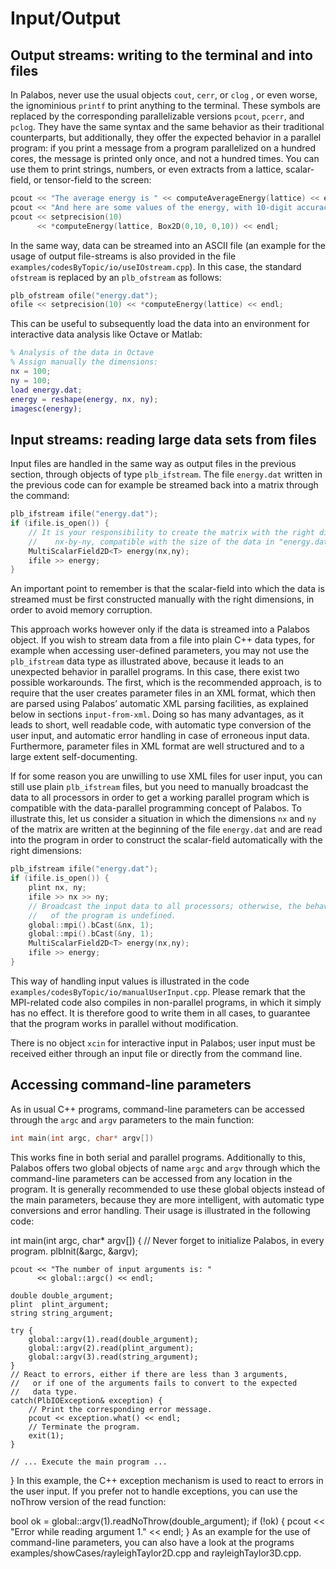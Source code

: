 # Input/Output
## Output streams: writing to the terminal and into files
In Palabos, never use the usual objects `cout`, `cerr`, or `clog` , or even worse, the ignominious `printf` to print anything to the terminal. These symbols are replaced by the corresponding parallelizable versions `pcout`, `pcerr`, and `pclog`. They have the same syntax and the same behavior as their traditional counterparts, but additionally, they offer the expected behavior in a parallel program: if you print a message from a program parallelized on a hundred cores, the message is printed only once, and not a hundred times. You can use them to print strings, numbers, or even extracts from a lattice, scalar-field, or tensor-field to the screen:

```C++
pcout << "The average energy is " << computeAverageEnergy(lattice) << endl;
pcout << "And here are some values of the energy, with 10-digit accuracy:" << endl;
pcout << setprecision(10)
      << *computeEnergy(lattice, Box2D(0,10, 0,10)) << endl;
```

In the same way, data can be streamed into an ASCII file (an example for the usage of output file-streams is also provided in the file `examples/codesByTopic/io/useIOstream.cpp`). In this case, the standard `ofstream` is replaced by an `plb_ofstream` as follows:

```C++
plb_ofstream ofile("energy.dat");
ofile << setprecision(10) << *computeEnergy(lattice) << endl;
```

This can be useful to subsequently load the data into an environment for interactive data analysis like Octave or Matlab:

```Matlab
% Analysis of the data in Octave
% Assign manually the dimensions:
nx = 100;
ny = 100;
load energy.dat;
energy = reshape(energy, nx, ny);
imagesc(energy);
```

## Input streams: reading large data sets from files
Input files are handled in the same way as output files in the previous section, through objects of type `plb_ifstream`. The file `energy.dat` written in the previous code can for example be streamed back into a matrix through the command:

```C++
plb_ifstream ifile("energy.dat");
if (ifile.is_open()) {
    // It is your responsibility to create the matrix with the right dimensions
    //    nx-by-ny, compatible with the size of the data in "energy.dat".
    MultiScalarField2D<T> energy(nx,ny);
    ifile >> energy;
}
```

An important point to remember is that the scalar-field into which the data is streamed must be first constructed manually with the right dimensions, in order to avoid memory corruption.

This approach works however only if the data is streamed into a Palabos object. If you wish to stream data from a file into plain C++ data types, for example when accessing user-defined parameters, you may not use the `plb_ifstream` data type as illustrated above, because it leads to an unexpected behavior in parallel programs. In this case, there exist two possible workarounds. The first, which is the recommended approach, is to require that the user creates parameter files in an XML format, which then are parsed using Palabos’ automatic XML parsing facilities, as explained below in sections `input-from-xml`. Doing so has many advantages, as it leads to short, well readable code, with automatic type conversion of the user input, and automatic error handling in case of erroneous input data. Furthermore, parameter files in XML format are well structured and to a large extent self-documenting.

If for some reason you are unwilling to use XML files for user input, you can still use plain `plb_ifstream` files, but you need to manually broadcast the data to all processors in order to get a working parallel program which is compatible with the data-parallel programming concept of Palabos. To illustrate this, let us consider a situation in which the dimensions `nx` and `ny` of the matrix are written at the beginning of the file `energy.dat` and are read into the program in order to construct the scalar-field automatically with the right dimensions:

```C++
plb_ifstream ifile("energy.dat");
if (ifile.is_open()) {
    plint nx, ny;
    ifile >> nx >> ny;
    // Broadcast the input data to all processors; otherwise, the behavior
    //   of the program is undefined.
    global::mpi().bCast(&nx, 1);
    global::mpi().bCast(&ny, 1);
    MultiScalarField2D<T> energy(nx,ny);
    ifile >> energy;
}
```

This way of handling input values is illustrated in the code `examples/codesByTopic/io/manualUserInput.cpp`. Please remark that the MPI-related code also compiles in non-parallel programs, in which it simply has no effect. It is therefore good to write them in all cases, to guarantee that the program works in parallel without modification.

There is no object `xcin` for interactive input in Palabos; user input must be received either through an input file or directly from the command line.

## Accessing command-line parameters
As in usual C++ programs, command-line parameters can be accessed through the `argc` and `argv` parameters to the main function:

```C++
int main(int argc, char* argv[])
```

This works fine in both serial and parallel programs. Additionally to this, Palabos offers two global objects of name `argc` and `argv` through which the command-line parameters can be accessed from any location in the program. It is generally recommended to use these global objects instead of the main parameters, because they are more intelligent, with automatic type conversions and error handling. Their usage is illustrated in the following code:

int main(int argc, char* argv[]) {
    // Never forget to initialize Palabos, in every program.
    plbInit(&argc, &argv);

    pcout << "The number of input arguments is: "
          << global::argc() << endl;

    double double_argument;
    plint  plint_argument;
    string string_argument;

    try {
        global::argv(1).read(double_argument);
        global::argv(2).read(plint_argument);
        global::argv(3).read(string_argument);
    }
    // React to errors, either if there are less than 3 arguments,
    //   or if one of the arguments fails to convert to the expected
    //   data type.
    catch(PlbIOException& exception) {
        // Print the corresponding error message.
        pcout << exception.what() << endl;
        // Terminate the program.
        exit(1);
    }

    // ... Execute the main program ...
}
In this example, the C++ exception mechanism is used to react to errors in the user input. If you prefer not to handle exceptions, you can use the noThrow version of the read function:

bool ok = global::argv(1).readNoThrow(double_argument);
if (!ok) {
    pcout << "Error while reading argument 1." << endl;
}
As an example for the use of command-line parameters, you can also have a look at the programs examples/showCases/rayleighTaylor2D.cpp and rayleighTaylor3D.cpp.